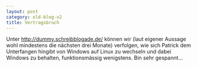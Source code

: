 ```yaml
---
layout: post
category: old-blog-v2
title: Vertragsbruch
---
```


Unter http://dummy.schreibblogade.de/ können wir (laut eigener Aussage wohl mindestens die nächsten drei Monate) verfolgen, wie sich Patrick dem Unterfangen hingibt von Windows auf Linux zu wechseln und dabei Windows zu behalten, funktionsmässig wenigstens. Bin sehr gespannt...
